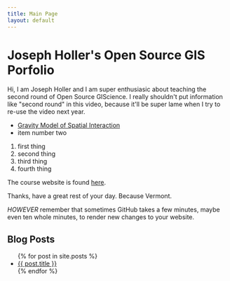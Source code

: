```yaml
---
title: Main Page
layout: default
---
```


# Joseph Holler's Open Source GIS Porfolio
Hi, I am Joseph Holler and I am super enthusiasic about teaching the second round of Open Source GIScience.
I really shouldn't put information like "second round" in this video, because it'll be super lame when I try to re-use the video next year.

- [Gravity Model of Spatial Interaction](gravity/gravity.md)
- item number two

1. first thing
1. second thing
1. third thing
1111. fourth thing

The course website is found [here](https://gis4dev.github.io).

Thanks, have a great rest of your day. Because Vermont.

_HOWEVER_ remember that sometimes GitHub takes a few minutes, maybe even ten whole minutes, to render new changes to your website.

## Blog Posts

<ul>
  {% for post in site.posts %}
    <li>
      <a href="{{ post.url }}">{{ post.title }}</a>
    </li>
  {% endfor %}
</ul>
